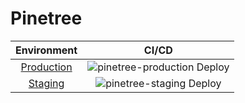 # Pinetree
| Environment | CI/CD |
|:---:|:---:|
| [Production](https://pinetree.azurewebsites.net) | ![pinetree-production Deploy](https://github.com/binnmti/Pinetree/actions/workflows/pinetree-production.yml/badge.svg) |
| [Staging](https://pinetree-staging.azurewebsites.net) | ![pinetree-staging Deploy](https://github.com/binnmti/Pinetree/actions/workflows/pinetree-staging.yml/badge.svg) |





